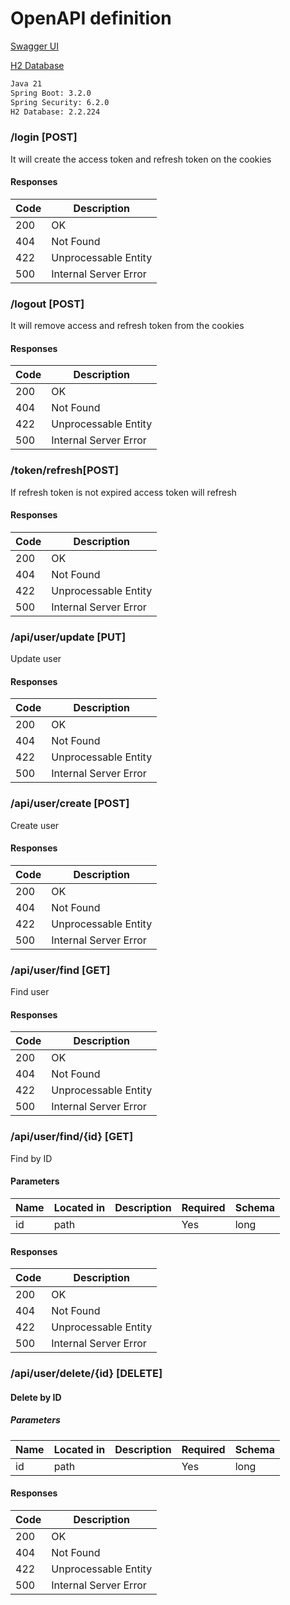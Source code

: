 # OpenAPI definition

 
 [Swagger UI](http://localhost:8080/app/swagger-ui/index.html)
 
 [H2 Database](http://localhost:8080/app/h2)  
 
```bash    
Java 21
Spring Boot: 3.2.0
Spring Security: 6.2.0  
H2 Database: 2.2.224
```

 
### /login [POST] 
It will create the access token and refresh token on the cookies
#### Responses

| Code | Description |
| ---- | ----------- |
| 200  | OK |
| 404  | Not Found |
| 422  | Unprocessable Entity |
| 500  | Internal Server Error |

### /logout [POST] 
It will remove access and refresh token from the cookies
#### Responses

| Code | Description |
| ---- | ----------- |
| 200  | OK |
| 404  | Not Found |
| 422  | Unprocessable Entity |
| 500  | Internal Server Error |

### /token/refresh[POST] 
If refresh token is not expired access token will refresh 
#### Responses

| Code | Description |
| ---- | ----------- |
| 200  | OK |
| 404  | Not Found |
| 422  | Unprocessable Entity |
| 500  | Internal Server Error |
  
### /api/user/update [PUT]
Update user
#### Responses

| Code | Description |
| ---- | ----------- |
| 200  | OK |
| 404  | Not Found |
| 422  | Unprocessable Entity |
| 500  | Internal Server Error |

### /api/user/create [POST]
Create user
#### Responses

| Code | Description |
| ---- | ----------- |
| 200  | OK |
| 404  | Not Found |
| 422  | Unprocessable Entity |
| 500  | Internal Server Error |

### /api/user/find [GET]
Find user
#### Responses

| Code | Description |
| ---- | ----------- |
| 200  | OK |
| 404  | Not Found |
| 422  | Unprocessable Entity |
| 500  | Internal Server Error |

### /api/user/find/{id} [GET]
Find by ID 
#### Parameters

| Name | Located in | Description | Required | Schema |
| ---- | ---------- | ----------- | -------- |  ----- |
| id   |    path    |             |   Yes    |   long |

#### Responses

| Code | Description |
| ---- | ----------- |
| 200 | OK |
| 404 | Not Found |
| 422 | Unprocessable Entity |
| 500 | Internal Server Error |

### /api/user/delete/{id} [DELETE]
#### Delete by ID
##### Parameters

| Name | Located in | Description | Required | Schema |
| ---- | ---------- | ----------- | -------- | ----   |
| id   | path       |             |    Yes   |   long |

#### Responses

| Code | Description |
| ---- | ----------- |
| 200 | OK |
| 404 | Not Found |
| 422 | Unprocessable Entity |
| 500 | Internal Server Error |
